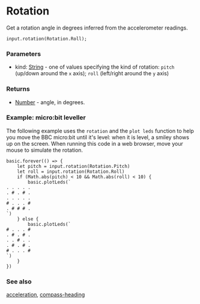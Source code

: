 # Rotation

Get a rotation angle in degrees inferred from the accelerometer readings.

```sig
input.rotation(Rotation.Roll);
```

### Parameters

* kind: [String](/microbit/reference/types/string) - one of values specifying the kind of rotation: ``pitch`` (up/down around the ``x`` axis); ``roll`` (left/right around the ``y`` axis)

### Returns

* [Number](/microbit/reference/types/number) - angle, in degrees.

### Example: micro:bit leveller

The following example uses the `rotation` and the `plot leds` function to help you move the BBC micro:bit until it's level: when it is level, a smiley shows up on the screen. When running this code in a web browser, move your mouse to simulate the rotation.

```sig
basic.forever(() => {
    let pitch = input.rotation(Rotation.Pitch)
    let roll = input.rotation(Rotation.Roll)
    if (Math.abs(pitch) < 10 && Math.abs(roll) < 10) {
        basic.plotLeds(`
. . . . .
. # . # .
. . . . .
# . . . #
. # # # .
`)
    } else {
        basic.plotLeds(`
# . . . #
. # . # .
. . # . .
. # . # .
# . . . #
`)
    }
})
```

### See also

[acceleration](/microbit/reference/input/acceleration), [compass-heading](/microbit/reference/input/compass-heading)

